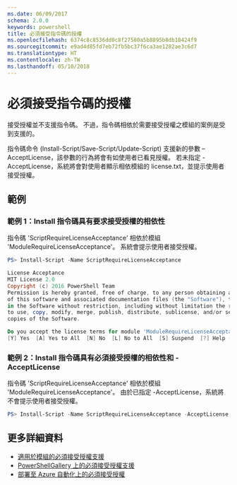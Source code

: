 ```yaml
---
ms.date: 06/09/2017
schema: 2.0.0
keywords: powershell
title: 必須接受指令碼的授權
ms.openlocfilehash: 6374c8c8536dd0c8f27580a5b8895b8db18424f9
ms.sourcegitcommit: e9ad4d85fd7eb72fb5bc37f6ca3ae1282ae3c6d7
ms.translationtype: HT
ms.contentlocale: zh-TW
ms.lasthandoff: 05/10/2018
---
```

# <a name="requiring-license-acceptance-for-scripts"></a>必須接受指令碼的授權

接受授權並不支援指令碼。 不過，指令碼相依於需要接受授權之模組的案例是受到支援的。

指令碼命令 (Install-Script/Save-Script/Update-Script) 支援新的參數 –AcceptLicense，該參數的行為將會有如使用者已看見授權。 若未指定 -AcceptLicense，系統將會對使用者顯示相依模組的 license.txt，並提示使用者接受授權。

## <a name="examples"></a>範例

### <a name="example-1-install-script-with-dependencies-requiring-license-acceptance"></a>範例 1：Install 指令碼具有要求接受授權的相依性

指令碼 'ScriptRequireLicenseAcceptance' 相依於模組 'ModuleRequireLicenseAcceptance'。 系統會提示使用者接受授權。

```PowerShell
PS> Install-Script -Name ScriptRequireLicenseAcceptance

License Acceptance
MIT License 2.0
Copyright (c) 2016 PowerShell Team
Permission is hereby granted, free of charge, to any person obtaining a copy
of this software and associated documentation files (the "Software"), to deal
in the Software without restriction, including without limitation the rights
to use, copy, modify, merge, publish, distribute, sublicense, and/or sell
copies of the Software.

Do you accept the license terms for module 'ModuleRequireLicenseAcceptance'.
[Y] Yes  [A] Yes to All  [N] No  [L] No to All  [S] Suspend  [?] Help (default is "N"):
```

### <a name="example-2-install-script-with-dependencies-requiring-license-acceptance-and--acceptlicense"></a>範例 2：Install 指令碼具有必須接受授權的相依性和 -AcceptLicense

指令碼 'ScriptRequireLicenseAcceptance' 相依於模組 'ModuleRequireLicenseAcceptance'。 由於已指定 -AcceptLicense，系統將不會提示使用者接受授權。

```PowerShell
PS> Install-Script -Name ScriptRequireLicenseAcceptance -AcceptLicense
```

## <a name="more-details"></a>更多詳細資料

- [適用於模組的必須接受授權支援](module-license-acceptance.md)
- [PowerShellGallery 上的必須接受授權支援](../how-to/working-with-items/items-that-require-license-acceptance.md)
- [部署至 Azure 自動化上的必須接受授權](../how-to/working-with-items/deploy-to-azure-automation.md)